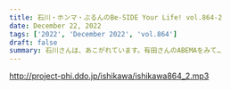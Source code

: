```yaml
---
title: 石川・ホンマ・ぶるんのBe-SIDE Your Life! vol.864-2
date: December 22, 2022
tags: ['2022', 'December 2022', 'vol.864']
draft: false
summary: 石川さんは、あこがれています。有田さんのABEMAをみて…
---
```


http://project-phi.ddo.jp/ishikawa/ishikawa864_2.mp3